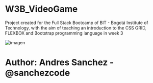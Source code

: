 # W3B_VideoGame
Project created for the Full Stack Bootcamp of BIT - Bogotá Institute of Technology, with the aim of teaching an introduction to the CSS GRID, FLEXBOX and Bootstrap programming language in week 3

![imagen](https://user-images.githubusercontent.com/54609399/135673203-b6f6e08f-1223-4cc6-b8a2-eee42fbce55f.png)


# Author: Andres Sanchez - @sanchezcode
